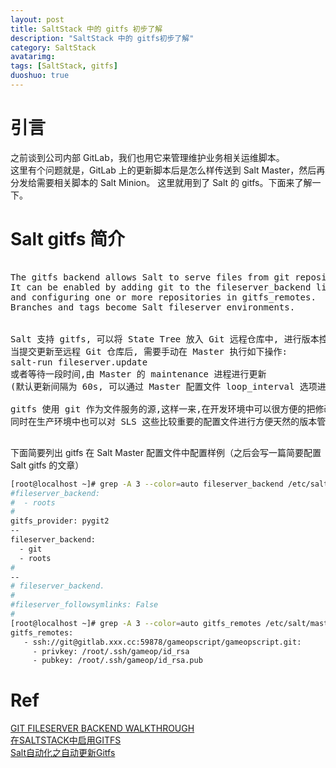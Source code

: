 ```yaml
---
layout: post
title: SaltStack 中的 gitfs 初步了解
description: "SaltStack 中的 gitfs初步了解"
category: SaltStack
avatarimg:
tags: [SaltStack, gitfs]
duoshuo: true
---
```


# 引言
之前谈到公司内部 GitLab，我们也用它来管理维护业务相关运维脚本。  
这里有个问题就是，GitLab 上的更新脚本后是怎么样传送到 Salt Master，然后再分发给需要相关脚本的 Salt Minion。
这里就用到了 Salt 的 gitfs。下面来了解一下。

# Salt gitfs 简介

<pre>

The gitfs backend allows Salt to serve files from git repositories. 
It can be enabled by adding git to the fileserver_backend list, 
and configuring one or more repositories in gitfs_remotes.
Branches and tags become Salt fileserver environments.

 
Salt 支持 gitfs, 可以将 State Tree 放入 Git 远程仓库中, 进行版本控制, 易于管理  
当提交更新至远程 Git 仓库后, 需要手动在 Master 执行如下操作:  
salt-run fileserver.update  
或者等待一段时间,由 Master 的 maintenance 进程进行更新
(默认更新间隔为 60s, 可以通过 Master 配置文件 loop_interval 选项进行调整).

gitfs 使用 git 作为文件服务的源,这样一来,在开发环境中可以很方便的把修改同步到测试环境,  
同时在生产环境中也可以对 SLS 这些比较重要的配置文件进行方便天然的版本管理。

</pre>

下面简要列出 gitfs 在 Salt Master 配置文件中配置样例（之后会写一篇简要配置 Salt gitfs 的文章）

```bash
[root@localhost ~]# grep -A 3 --color=auto fileserver_backend /etc/salt/master
#fileserver_backend:
#  - roots
#
gitfs_provider: pygit2
--
fileserver_backend:
  - git
  - roots
#
--
# fileserver_backend.
#
#fileserver_followsymlinks: False
#
[root@localhost ~]# grep -A 3 --color=auto gitfs_remotes /etc/salt/master
gitfs_remotes:
   - ssh://git@gitlab.xxx.cc:59878/gameopscript/gameopscript.git:
     - privkey: /root/.ssh/gameop/id_rsa
     - pubkey: /root/.ssh/gameop/id_rsa.pub
```    

# Ref
[GIT FILESERVER BACKEND WALKTHROUGH](https://docs.saltstack.com/en/latest/topics/tutorials/gitfs.html)  
[在SALTSTACK中启用GITFS](http://www.cnphp6.com/archives/25526)  
[Salt自动化之自动更新Gitfs](http://pengyao.org/salt-auto-gitfs-update.html)    
